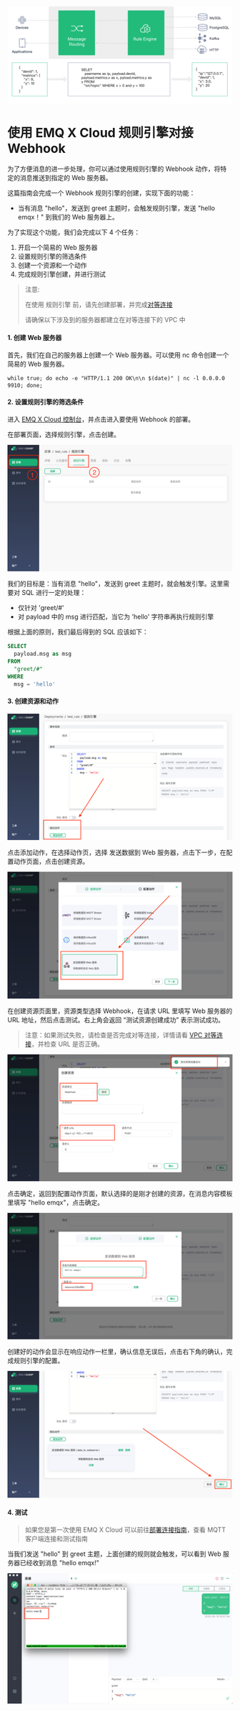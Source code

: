 ![Webhook](../_assets/deployments/rule_engine/web_hook.jpg)

# 使用 EMQ X Cloud 规则引擎对接 Webhook

为了方便消息的进一步处理，你可以通过使用规则引擎的 Webhook 动作，将特定的消息推送到指定的 Web 服务器。

这篇指南会完成一个 Webhook 规则引擎的创建，实现下面的功能：

- 当有消息 "hello"，发送到 greet 主题时，会触发规则引擎，发送 "hello emqx！" 到我们的 Web 服务器上。



为了实现这个功能，我们会完成以下 4 个任务：

1. 开启一个简易的 Web 服务器
2. 设置规则引擎的筛选条件
3. 创建一个资源和一个动作
4. 完成规则引擎创建，并进行测试

>注意:
>
>在使用 规则引擎 前，请先创建部署，并完成[对等连接](../deployments/vpc_peering.md)
>
>请确保以下涉及到的服务器都建立在对等连接下的 VPC 中


#### 1. 创建 Web 服务器

首先，我们在自己的服务器上创建一个 Web 服务器。可以使用 nc 命令创建一个简易的 Web 服务器。

```shell
while true; do echo -e "HTTP/1.1 200 OK\n\n $(date)" | nc -l 0.0.0.0 9910; done;
```


#### 2. 设置规则引擎的筛选条件

进入 [EMQ X Cloud 控制台](https://cloud.emqx.io/console/)，并点击进入要使用 Webhook 的部署。

在部署页面，选择规则引擎，点击创建。

![规则引擎页](../_assets/deployments/rule_engine/view_rule_engine.png)

我们的目标是：当有消息 "hello"，发送到 greet 主题时，就会触发引擎。这里需要对 SQL 进行一定的处理：

* 仅针对 'greet/#'
* 对 payload 中的 msg 进行匹配，当它为 'hello' 字符串再执行规则引擎

根据上面的原则，我们最后得到的 SQL 应该如下：

```sql
SELECT
  payload.msg as msg
FROM
  "greet/#"
WHERE
  msg = 'hello'
```


#### 3. 创建资源和动作

![添加动作](../_assets/deployments/rule_engine/add_webhook_action01.png)

点击添加动作，在选择动作页，选择 发送数据到 Web 服务器，点击下一步，在配置动作页面，点击创建资源。

![选择发送到 Web 服务器](../_assets/deployments/rule_engine/add_webhook_action02.png)



在创建资源页面里，资源类型选择 Webhook，在请求 URL 里填写 Web 服务器的 URL 地址，然后点击测试。右上角会返回 “测试资源创建成功” 表示测试成功。

>注意：如果测试失败，请检查是否完成对等连接，详情请看 [VPC 对等连接](../deployments/vpc_peering.md)，并检查 URL 是否正确。



![创建资源](../_assets/deployments/rule_engine/add_webhook_action04.png)

点击确定，返回到配置动作页面，默认选择的是刚才创建的资源，在消息内容模板里填写 "hello emqx"，点击确定。

![配置动作](../_assets/deployments/rule_engine/add_webhook_action05.png)

创建好的动作会显示在响应动作一栏里，确认信息无误后，点击右下角的确认，完成规则引擎的配置。

![完成规则引擎配置](../_assets/deployments/rule_engine/add_webhook_action06.png)



#### 4. 测试

>如果您是第一次使用 EMQ X Cloud 可以前往[部署连接指南](../deployments/connections.md)，查看 MQTT 客户端连接和测试指南

当我们发送 "hello" 到 greet 主题，上面创建的规则就会触发，可以看到 Web 服务器已经收到消息 "hello emqx!"

![Web 服务器收到消息](../_assets/deployments/rule_engine/add_webhook_action07.png)